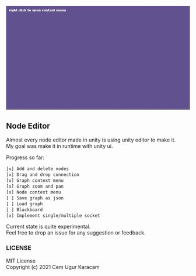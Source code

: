 ![node editor](./node_editor.gif)
## Node Editor
Almost every node editor made in unity is using unity editor to make it.  
My goal was make it in runtime with unity ui.

Progress so far:
```
[x] Add and delete nodes
[x] Drag and drop connection
[x] Graph context menu
[x] Graph zoom and pan
[x] Node context menu
[ ] Save graph as json
[ ] Load graph
[ ] Blackboard 
[x] Implement single/multiple socket 
```

Current state is quite experimental.  
Feel free to drop an issue for any suggestion or feedback.  

  

### LICENSE  
MIT License  
Copyright (c) 2021 Cem Ugur Karacam
